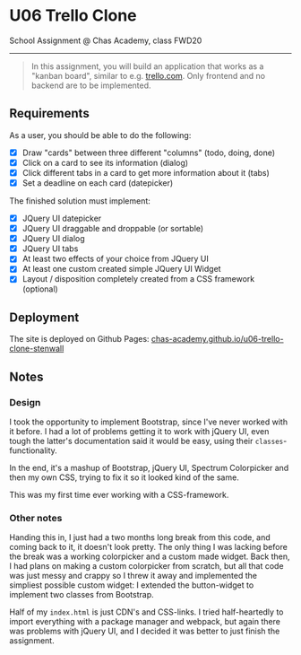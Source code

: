 # U06 Trello Clone

School Assignment @ Chas Academy, class FWD20

---

>In this assignment, you will build an application that works as a "kanban board", similar to e.g. [trello.com](https://trello.com/). Only frontend and no backend are to be implemented.

## Requirements

As a user, you should be able to do the following:
- [x] Draw "cards" between three different "columns" (todo, doing, done)
- [x] Click on a card to see its information (dialog)
- [x] Click different tabs in a card to get more information about it (tabs)
- [x] Set a deadline on each card (datepicker)

The finished solution must implement:
- [x] JQuery UI datepicker
- [x] JQuery UI draggable and droppable (or sortable)
- [x] JQuery UI dialog
- [x] JQuery UI tabs
- [x] At least two effects of your choice from JQuery UI
- [x] At least one custom created simple JQuery UI Widget
- [x] Layout / disposition completely created from a CSS framework (optional)

## Deployment

The site is deployed on Github Pages: [chas-academy.github.io/u06-trello-clone-stenwall](https://chas-academy.github.io/u06-trello-clone-stenwall/)

## Notes

### Design

I took the opportunity to implement Bootstrap, since I've never worked with it before. I had a lot of problems getting it to work with jQuery UI, even tough the latter's documentation said it would be easy, using their `classes`-functionality.

In the end, it's a mashup of Bootstrap, jQuery UI, Spectrum Colorpicker and then my own CSS, trying to fix it so it looked kind of the same.

This was my first time ever working with a CSS-framework.

### Other notes

Handing this in, I just had a two months long break from this code, and coming back to it, it doesn't look pretty. The only thing I was lacking before the break was a working colorpicker and a custom made widget. Back then, I had plans on making a custom colorpicker from scratch, but all that code was just messy and crappy so I threw it away and implemented the simpliest possible custom widget: I extended the button-widget to implement two classes from Bootstrap.

Half of my `index.html` is just CDN's and CSS-links. I tried half-heartedly to import everything with a package manager and webpack, but again there was problems with jQuery UI, and I decided it was better to just finish the assignment.
